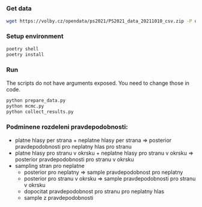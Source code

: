 #

### Get data

```bash
wget https://volby.cz/opendata/ps2021/PS2021_data_20211010_csv.zip -P data

```

### Setup environment

```bash
poetry shell
poetry install
```

### Run

The scripts do not have arguments exposed. You need to change those in code.

```bash
python prepare_data.py
python mcmc.py
python collect_results.py
```

### Podminene rozdeleni pravdepodobnosti:

- platne hlasy per strana + neplatne hlasy per strana => posterior pravdepodobnosti pro neplatny hlas pro stranu
- platne hlasy pro stranu v okrsku + neplatne hlasy pro stranu v okrsku => posterior pravdepodobnosti pro stranu v okrsku
- sampling stran pro neplatne
  - posterior pro neplatny => sample pravdepodobnost pro neplatny
  - posterior pro stranu v okrsku => sample pravdepodobnosti pro stranu v okrsku
  - dopocitat pravdepodobnost pro stranu pro neplatny hlas
  - sample z pravdepodobnosti